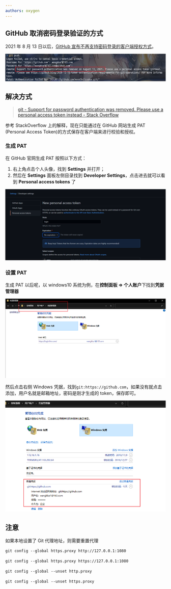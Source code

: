```yaml
---
authors: oxygen
---
```


## GitHub 取消密码登录验证的方式

2021 年 8 月 13 日以后，[GitHub 宣布不再支持密码登录的客户端授权方式](https://github.blog/changelog/2021-08-12-git-password-authentication-is-shutting-down/)。

![image-20210922195230530](../public/images/image-20210922195230530.png)

<!--truncate-->

## 解决方式

> [git - Support for password authentication was removed. Please use a personal access token instead - Stack Overflow](https://stackoverflow.com/questions/68775869/support-for-password-authentication-was-removed-please-use-a-personal-access-to)

参考 StackOverflow 上的解释，现在只能通过在 GitHub 网站生成 PAT (Personal Access Token)的方式保存在客户端来进行校验和授权。

### 生成 PAT

在 GitHub 官网生成 PAT 按照以下方式：

1. 右上角点击个人头像，找到 **Settings** 并打开；
2. 然后在 **Settings** 面板左侧目录找到 **Developer Settings**，点击进去就可以看到 **Personal access tokens** 了

![image-20210922200800547](../public/images/image-20210922200800547.png)

### 设置 PAT

生成 PAT 以后呢，以 windows10 系统为例，在**控制面板 => 个人账户**下找到**凭据管理器**

![image-20210922201159423](../public/images/image-20210922201159423.png)

然后点击右侧 Windows 凭据，找到`git:https://github.com`，如果没有就点击添加，用户名就是邮箱地址，密码是刚才生成的 token，保存即可。

![image-20210922201533179](../public/images/image-20210922201533179.png)

## 注意

如果本地设置了 Git 代理地址，则需要重置代理

```shell
git config --global https.proxy http://127.0.0.1:1080

git config --global https.proxy https://127.0.0.1:1080

git config --global --unset http.proxy

git config --global --unset https.proxy
```